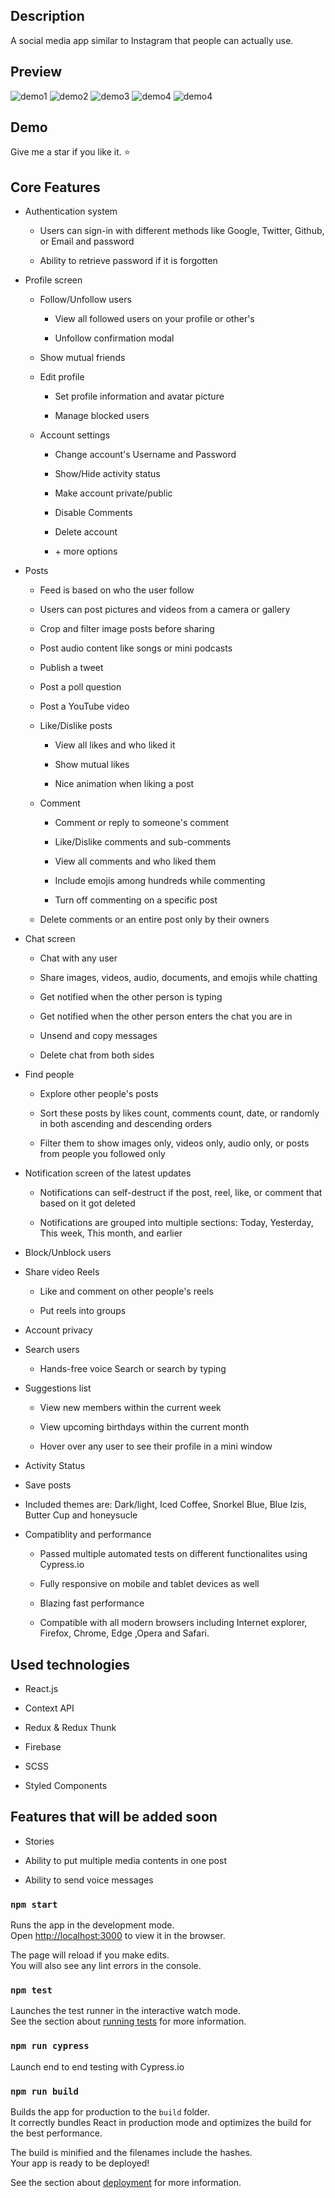 <h2>Description</h2>
A social media app similar to Instagram that people can actually use.

<h2>Preview</h2>


<img src="/Screenshots/Capture1.png" alt="demo1"/>

<img src="/Screenshots/Capture2.png" alt="demo2"/>

<img src="/Screenshots/Capture4.png" alt="demo3"/>

<img src="/Screenshots/Capture5.png" alt="demo4"/>

<img src="/Screenshots/Capture3.gif" alt="demo4"/>

<h2>Demo</h2>

Give me a star if you like it. ⭐

<h2>Core Features</h2>

 <ul class="bullet--1">
                                             <li><p>Authentication system</p>
                                              <ul class="bullet--2">
                                               <li><p>Users can sign-in with different methods like Google, Twitter, Github, or Email and password</p></li>
                                               <li><p>Ability to retrieve password if it is forgotten </p></li>
                                              </ul>
                                               </li>
                                            <li><p>Profile screen</p>
                                                <ul class="bullet--2">
                                                    <li> <p>Follow/Unfollow users
                                                        <ul>
                                                            <li class="bullet--3"><p>View all followed users on your profile or other's</p></li>
                                                            <li class="bullet--3"><p>Unfollow confirmation modal</p></li>
                                                        </ul>
                                                        </p>
                                                    </li>
                                                    <li><p>Show mutual friends</p></li>
                                                    <li><p>Edit profile</p>
                                                            <ul>
                                                                <li class="bullet--3"><p>Set profile information and avatar picture</p></li>
                                                                <li class="bullet--3"><p>Manage blocked users</p></li>
                                                            </ul>
                                                        </li>
                                                    <li><p>Account settings</p></li>
                                                     <ul>
                                                             <li class="bullet--3"><p>Change account's Username and Password</p></li>
                                                             <li class="bullet--3"><p>Show/Hide activity status</p></li>
                                                             <li class="bullet--3"><p>Make account private/public </p></li>
                                                             <li class="bullet--3"><p>Disable Comments</p></li>
                                                             <li class="bullet--3"><p>Delete account</p></li>
                                                             <li class="bullet--3"><p> + more options</p></li>
                                                    </ul>
                                                </ul>
                                            </li>
                                            <li><p>Posts</p>
                                                <ul class="bullet--2">
                                                    <li><p>Feed is based on who the user follow</p></li>
                                                    <li><p>Users can post pictures and videos from a camera or gallery</p></li>
                                                    <li><p>Crop and filter image posts before sharing</p></li>
                                                    <li><p>Post audio content like songs or mini podcasts</p></li>
                                                    <li><p>Publish a tweet</p></li>
                                                    <li><p>Post a poll question</p></li>
                                                    <li><p>Post a YouTube video</p></li>
                                                    <li><p>Like/Dislike posts
                                                        <ul class="bullet--3">
                                                            <li><p>View all likes and who liked it</p></li>
                                                            <li><p>Show mutual likes</p></li>
                                                            <li><p>Nice animation when liking a post</p></li>
                                                        </ul>
                                                        </p>
                                                    </li>
                                                    <li><p>Comment
                                                            <ul class="bullet--3">
                                                                <li><p>Comment or reply to someone's comment</p></li>
                                                                <li><p>Like/Dislike comments and sub-comments</p></li>
                                                                <li><p>View all comments and who liked them</p></li>
                                                                <li><p>Include emojis among hundreds while commenting</p></li>
                                                                 <li><p>Turn off commenting on a specific post</p></li>
                                                            </ul>
                                                        </p>
                                                    </li>
                                                    <li><p>Delete comments or an entire post only by their owners </p>
                                                    </li>
                                                </ul>
                                            </li>
                                            <li>
                                                <p>Chat screen</p>
                                                <ul class="bullet--2">
                                                    <li><p>Chat with any user</p></li>
                                                    <li><p>Share images, videos, audio, documents, and emojis while chatting</p></li>
                                                    <li><p>Get notified when the other person is typing</p></li>
                                                    <li><p>Get notified when the other person enters the chat you are in</p></li>
                                                    <li><p>Unsend and copy messages</p></li>
                                                    <li><p>Delete chat from both sides</p></li>
                                                </ul>
                                            </li>
                                             <li>
                                                <p>Find people</p>
                                                <ul class="bullet--2">
                                                    <li><p>Explore other people's posts</p></li>
                                                    <li><p>Sort these posts by likes count, comments count, date, or randomly in both ascending and descending orders</p></li>
                                                    <li><p>Filter them to show images only, videos only, audio only, or posts from people you followed only</p></li>
                                                </ul>
                                            </li>
                                            <li>
                                                <p>Notification screen of the latest updates</p>
                                                <ul class="bullet--2">
                                                 <li><p>Notifications can self-destruct if the post, reel, like, or comment that based on it got deleted</p></li>
                                                  <li><p>Notifications are grouped into multiple sections: Today, Yesterday, This week, This month, and earlier</p></li>
                                                </ul>
                                            </li>
                                            <li><p>Block/Unblock users</p></li>
                                            <li><p>Share video Reels</p>
                                                       <ul class="bullet--2">
                                                          <li><p>Like and comment on other people's reels</p></li>
                                                          <li><p>Put reels into groups</p></li>
                                                    </ul>
                                            </li>
                                            <li><p>Account privacy</p></li>
                                            <li><p>Search users</p>
                                                <ul class="bullet--2">
                                                 <li><p>Hands-free voice Search or search by typing</p></li>
                                                </ul>
                                            </li>
                                            <li>
                                                <p>Suggestions list</p>
                                                <ul class="bullet--2">
                                                 <li><p>View new members within the current week</p></li>
                                                 <li><p>View upcoming birthdays within the current month</p></li>
                                                  <li><p>Hover over any user to see their profile in a mini window</p></li>
                                                </ul>
                                            </li>
                                            <li><p>Activity Status</p></li>
                                            <li><p>Save posts</p></li>
                                            <li><p>Included themes are: Dark/light, Iced Coffee, Snorkel Blue, Blue Izis, Butter Cup and honeysucle</p></li>
                                            <li>
                                                <p>Compatiblity and performance</p>
                                                 <ul class="bullet--2">
                                                    <li><p>Passed multiple automated tests on different functionalites using Cypress.io</p></li>
                                                    <li><p>Fully responsive on mobile and tablet devices as well</p></li>
                                                    <li><p>Blazing fast performance</p></li>
                                                    <li><p>Compatible with all modern browsers including Internet explorer, Firefox, Chrome, Edge ,Opera and Safari.</p></li>
                                                </ul>
                                            </li>
                                        </ul>
 <h2>Used technologies</h2>    
  <ul class="bullet--1">
                                                    <li><p>React.js</p></li>
                                                    <li><p>Context API</p></li>
                                                    <li><p>Redux & Redux Thunk</p></li>
                                                    <li><p>Firebase</p></li>
                                                    <li><p>SCSS</p></li>
                                                    <li><p>Styled Components</p></li>
                                                </ul>
  <h2>Features that will be added soon</h2>  
   <ul class="bullet--1">
    <li><p>Stories</p></li>
    <li><p>Ability to put multiple media contents in one post</p></li>
    <li><p>Ability to send voice messages</p></li>
   </ul>

### `npm start`

Runs the app in the development mode.<br />
Open [http://localhost:3000](http://localhost:3000) to view it in the browser.

The page will reload if you make edits.<br />
You will also see any lint errors in the console.

### `npm test`

Launches the test runner in the interactive watch mode.<br />
See the section about [running tests](https://facebook.github.io/create-react-app/docs/running-tests) for more information.

### `npm run cypress`

Launch end to end testing with Cypress.io
### `npm run build`

Builds the app for production to the `build` folder.<br />
It correctly bundles React in production mode and optimizes the build for the best performance.

The build is minified and the filenames include the hashes.<br />
Your app is ready to be deployed!

See the section about [deployment](https://facebook.github.io/create-react-app/docs/deployment) for more information.

